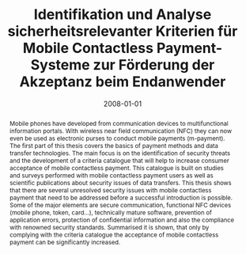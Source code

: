---
abstract: Mobile phones have developed from communication devices to multifunctional
  information portals. With wireless near field communication (NFC) they can now even
  be used as electronic purses to conduct mobile payments (m-payment). The first part
  of this thesis covers the basics of payment methods and data transfer technologies.
  The main focus is on the identification of security threats and the development
  of a criteria catalogue that will help to increase consumer acceptance of mobile
  contactless payment. This catalogue is built on studies and surveys performed with
  mobile contactless payment users as well as scientific publications about security
  issues of data transfers. This thesis shows that there are several unresolved security
  issues with mobile contactless payment that need to be addressed before a successful
  introduction is possible. Some of the major elements are secure communication, functional
  NFC devices (mobile phone, token, card...), technically mature software, prevention
  of application errors, protection of confidential information and also the compliance
  with renowned security standards. Summarised it is shown, that only by complying
  with the criteria catalogue the acceptance of mobile contactless payment can be
  significantly increased.
authors:
- Yvonne Hren
date: '2008-01-01'
featured: false
links:
- name: Publik
  url: https://publik.tuwien.ac.at/showentry.php?ID=172104&lang=2
publication_types:
- '7'
publishDate: '2008-01-01'
title: Identifikation und Analyse sicherheitsrelevanter Kriterien für Mobile Contactless
  Payment-Systeme zur Förderung der Akzeptanz beim Endanwender
url_pdf: ''
---